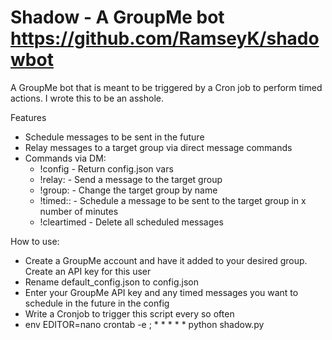 Shadow - A GroupMe bot
https://github.com/RamseyK/shadowbot
=======

A GroupMe bot that is meant to be triggered by a Cron job to perform timed actions.
I wrote this to be an asshole.

Features
* Schedule messages to be sent in the future
* Relay messages to a target group via direct message commands
* Commands via DM:
  * !config - Return config.json vars
  * !relay:<msg> - Send a message to the target group
  * !group:<group name> - Change the target group by name
  * !timed:<mins>:<msg> - Schedule a message to be sent to the target group in x number of minutes
  * !cleartimed - Delete all scheduled messages


How to use:
* Create a GroupMe account and have it added to your desired group. Create an API key for this user
* Rename default_config.json to config.json
* Enter your GroupMe API key and any timed messages you want to schedule in the future in the config
* Write a Cronjob to trigger this script every so often
* env EDITOR=nano crontab -e ; * * * * * python shadow.py

